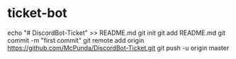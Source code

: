# ticket-bot
echo "# DiscordBot-Ticket" >> README.md git init git add README.md git commit -m "first commit" git remote add origin https://github.com/McPunda/DiscordBot-Ticket.git git push -u origin master
